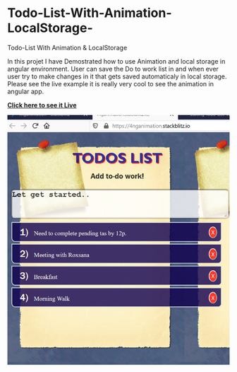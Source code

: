 # Todo-List-With-Animation-LocalStorage-
Todo-List With Animation &amp; LocalStorage 

In this projet I have Demostrated how to use Animation and local storage in angular environment.
User can save the Do to work list in and when ever user try to make changes in it that gets saved automaticaly in local storage. 
Please see the live example it is really very cool to see the animation in angular app. 

**[Click here to see it Live](https://4nganimation.stackblitz.io/)**


![](https://raw.githubusercontent.com/u4saif/Todo-List-With-Animation-LocalStorage-/master/image.png)
